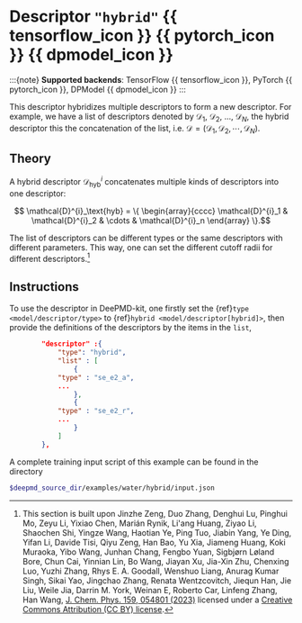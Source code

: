 # Descriptor `"hybrid"`  {{ tensorflow_icon }} {{ pytorch_icon }} {{ dpmodel_icon }}

:::{note}
**Supported backends**: TensorFlow {{ tensorflow_icon }}, PyTorch {{ pytorch_icon }}, DPModel {{ dpmodel_icon }}
:::

This descriptor hybridizes multiple descriptors to form a new descriptor. For example, we have a list of descriptors denoted by $\mathcal D_1$, $\mathcal D_2$, ..., $\mathcal D_N$, the hybrid descriptor this the concatenation of the list, i.e. $\mathcal D = (\mathcal D_1, \mathcal D_2, \cdots, \mathcal D_N)$.

## Theory

A hybrid descriptor $\mathcal{D}^i_\text{hyb}$ concatenates multiple kinds of descriptors into one descriptor:
```math
    \mathcal{D}^{i}_\text{hyb} = \{
    \begin{array}{cccc}
        \mathcal{D}^{i}_1 & \mathcal{D}^{i}_2 & \cdots & \mathcal{D}^{i}_n
    \end{array}
    \}.
```
The list of descriptors can be different types or the same descriptors with different parameters.
This way, one can set the different cutoff radii for different descriptors.[^1]

[^1]: This section is built upon Jinzhe Zeng, Duo Zhang, Denghui Lu, Pinghui Mo, Zeyu Li, Yixiao Chen,  Marián Rynik, Li'ang Huang, Ziyao Li, Shaochen Shi, Yingze Wang, Haotian Ye, Ping Tuo, Jiabin Yang, Ye Ding, Yifan Li, Davide Tisi, Qiyu Zeng, Han Bao, Yu Xia, Jiameng Huang, Koki Muraoka, Yibo Wang, Junhan Chang, Fengbo Yuan, Sigbjørn Løland Bore, Chun Cai, Yinnian Lin, Bo Wang, Jiayan Xu, Jia-Xin Zhu, Chenxing Luo, Yuzhi Zhang, Rhys E. A. Goodall, Wenshuo Liang, Anurag Kumar Singh, Sikai Yao, Jingchao Zhang, Renata Wentzcovitch, Jiequn Han, Jie Liu, Weile Jia, Darrin M. York, Weinan E, Roberto Car, Linfeng Zhang, Han Wang, [J. Chem. Phys. 159, 054801 (2023)](https://doi.org/10.1063/5.0155600) licensed under a [Creative Commons Attribution (CC BY) license](http://creativecommons.org/licenses/by/4.0/).

## Instructions

To use the descriptor in DeePMD-kit, one firstly set the {ref}`type <model/descriptor/type>` to {ref}`hybrid <model/descriptor[hybrid]>`, then provide the definitions of the descriptors by the items in the `list`,
```json
        "descriptor" :{
            "type": "hybrid",
            "list" : [
                {
		    "type" : "se_e2_a",
		    ...
                },
                {
		    "type" : "se_e2_r",
		    ...
                }
            ]
        },
```

A complete training input script of this example can be found in the directory
```bash
$deepmd_source_dir/examples/water/hybrid/input.json
```
